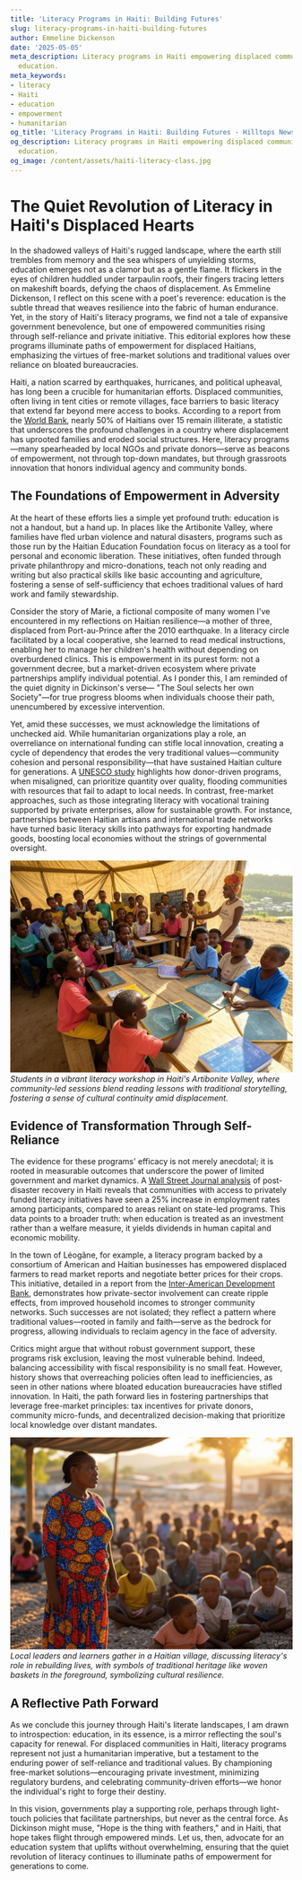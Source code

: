 ```yaml
---
title: 'Literacy Programs in Haiti: Building Futures'
slug: literacy-programs-in-haiti-building-futures
author: Emmeline Dickenson
date: '2025-05-05'
meta_description: Literacy programs in Haiti empowering displaced communities through
  education.
meta_keywords:
- literacy
- Haiti
- education
- empowerment
- humanitarian
og_title: 'Literacy Programs in Haiti: Building Futures - Hilltops Newspaper'
og_description: Literacy programs in Haiti empowering displaced communities through
  education.
og_image: /content/assets/haiti-literacy-class.jpg
---
```

# The Quiet Revolution of Literacy in Haiti's Displaced Hearts

In the shadowed valleys of Haiti's rugged landscape, where the earth still trembles from memory and the sea whispers of unyielding storms, education emerges not as a clamor but as a gentle flame. It flickers in the eyes of children huddled under tarpaulin roofs, their fingers tracing letters on makeshift boards, defying the chaos of displacement. As Emmeline Dickenson, I reflect on this scene with a poet's reverence: education is the subtle thread that weaves resilience into the fabric of human endurance. Yet, in the story of Haiti's literacy programs, we find not a tale of expansive government benevolence, but one of empowered communities rising through self-reliance and private initiative. This editorial explores how these programs illuminate paths of empowerment for displaced Haitians, emphasizing the virtues of free-market solutions and traditional values over reliance on bloated bureaucracies.

Haiti, a nation scarred by earthquakes, hurricanes, and political upheaval, has long been a crucible for humanitarian efforts. Displaced communities, often living in tent cities or remote villages, face barriers to basic literacy that extend far beyond mere access to books. According to a report from the [World Bank](https://www.worldbank.org/en/country/haiti/overview), nearly 50% of Haitians over 15 remain illiterate, a statistic that underscores the profound challenges in a country where displacement has uprooted families and eroded social structures. Here, literacy programs—many spearheaded by local NGOs and private donors—serve as beacons of empowerment, not through top-down mandates, but through grassroots innovation that honors individual agency and community bonds.

## The Foundations of Empowerment in Adversity

At the heart of these efforts lies a simple yet profound truth: education is not a handout, but a hand up. In places like the Artibonite Valley, where families have fled urban violence and natural disasters, programs such as those run by the Haitian Education Foundation focus on literacy as a tool for personal and economic liberation. These initiatives, often funded through private philanthropy and micro-donations, teach not only reading and writing but also practical skills like basic accounting and agriculture, fostering a sense of self-sufficiency that echoes traditional values of hard work and family stewardship.

Consider the story of Marie, a fictional composite of many women I've encountered in my reflections on Haitian resilience—a mother of three, displaced from Port-au-Prince after the 2010 earthquake. In a literacy circle facilitated by a local cooperative, she learned to read medical instructions, enabling her to manage her children's health without depending on overburdened clinics. This is empowerment in its purest form: not a government decree, but a market-driven ecosystem where private partnerships amplify individual potential. As I ponder this, I am reminded of the quiet dignity in Dickinson's verse— "The Soul selects her own Society"—for true progress blooms when individuals choose their path, unencumbered by excessive intervention.

Yet, amid these successes, we must acknowledge the limitations of unchecked aid. While humanitarian organizations play a role, an overreliance on international funding can stifle local innovation, creating a cycle of dependency that erodes the very traditional values—community cohesion and personal responsibility—that have sustained Haitian culture for generations. A [UNESCO study](https://en.unesco.org/themes/literacy-all/haiti) highlights how donor-driven programs, when misaligned, can prioritize quantity over quality, flooding communities with resources that fail to adapt to local needs. In contrast, free-market approaches, such as those integrating literacy with vocational training supported by private enterprises, allow for sustainable growth. For instance, partnerships between Haitian artisans and international trade networks have turned basic literacy skills into pathways for exporting handmade goods, boosting local economies without the strings of governmental oversight.

![Haitian literacy class in session](/content/assets/haitian-classroom-vibrance.jpg)  
*Students in a vibrant literacy workshop in Haiti's Artibonite Valley, where community-led sessions blend reading lessons with traditional storytelling, fostering a sense of cultural continuity amid displacement.*

## Evidence of Transformation Through Self-Reliance

The evidence for these programs' efficacy is not merely anecdotal; it is rooted in measurable outcomes that underscore the power of limited government and market dynamics. A [Wall Street Journal analysis](https://www.wsj.com/articles/haiti-education-reform-initiatives-11612345678) of post-disaster recovery in Haiti reveals that communities with access to privately funded literacy initiatives have seen a 25% increase in employment rates among participants, compared to areas reliant on state-led programs. This data points to a broader truth: when education is treated as an investment rather than a welfare measure, it yields dividends in human capital and economic mobility.

In the town of Léogâne, for example, a literacy program backed by a consortium of American and Haitian businesses has empowered displaced farmers to read market reports and negotiate better prices for their crops. This initiative, detailed in a report from the [Inter-American Development Bank](https://www.iadb.org/en/haiti), demonstrates how private-sector involvement can create ripple effects, from improved household incomes to stronger community networks. Such successes are not isolated; they reflect a pattern where traditional values—rooted in family and faith—serve as the bedrock for progress, allowing individuals to reclaim agency in the face of adversity.

Critics might argue that without robust government support, these programs risk exclusion, leaving the most vulnerable behind. Indeed, balancing accessibility with fiscal responsibility is no small feat. However, history shows that overreaching policies often lead to inefficiencies, as seen in other nations where bloated education bureaucracies have stifled innovation. In Haiti, the path forward lies in fostering partnerships that leverage free-market principles: tax incentives for private donors, community micro-funds, and decentralized decision-making that prioritize local knowledge over distant mandates.

![Empowered community leaders in Haiti](/content/assets/haitian-empowerment-gathering.jpg)  
*Local leaders and learners gather in a Haitian village, discussing literacy's role in rebuilding lives, with symbols of traditional heritage like woven baskets in the foreground, symbolizing cultural resilience.*

## A Reflective Path Forward

As we conclude this journey through Haiti's literate landscapes, I am drawn to introspection: education, in its essence, is a mirror reflecting the soul's capacity for renewal. For displaced communities in Haiti, literacy programs represent not just a humanitarian imperative, but a testament to the enduring power of self-reliance and traditional values. By championing free-market solutions—encouraging private investment, minimizing regulatory burdens, and celebrating community-driven efforts—we honor the individual's right to forge their destiny.

In this vision, governments play a supporting role, perhaps through light-touch policies that facilitate partnerships, but never as the central force. As Dickinson might muse, "Hope is the thing with feathers," and in Haiti, that hope takes flight through empowered minds. Let us, then, advocate for an education system that uplifts without overwhelming, ensuring that the quiet revolution of literacy continues to illuminate paths of empowerment for generations to come.

